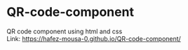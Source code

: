 # QR-code-component
QR code component using html and css <br>
Link: https://hafez-mousa-0.github.io/QR-code-component/
